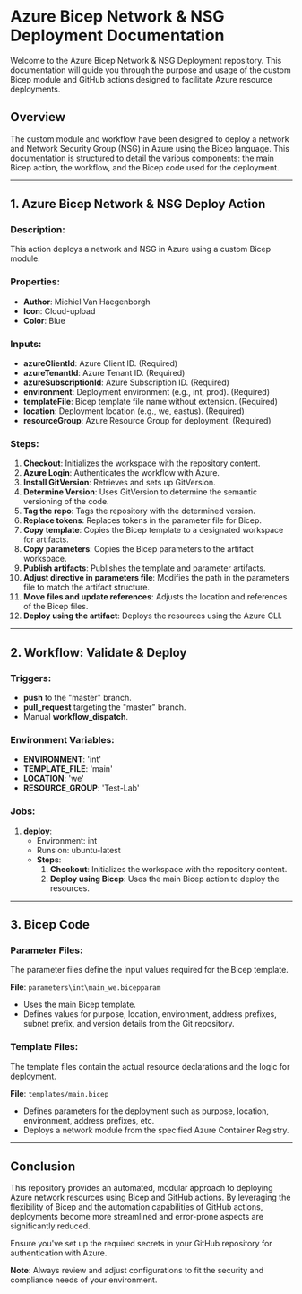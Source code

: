 # Azure Bicep Network & NSG Deployment Documentation

Welcome to the Azure Bicep Network & NSG Deployment repository. This documentation will guide you through the purpose and usage of the custom Bicep module and GitHub actions designed to facilitate Azure resource deployments.

## Overview

The custom module and workflow have been designed to deploy a network and Network Security Group (NSG) in Azure using the Bicep language. This documentation is structured to detail the various components: the main Bicep action, the workflow, and the Bicep code used for the deployment.

---

## 1. **Azure Bicep Network & NSG Deploy Action**

### Description:

This action deploys a network and NSG in Azure using a custom Bicep module.

### Properties:

- **Author**: Michiel Van Haegenborgh
- **Icon**: Cloud-upload
- **Color**: Blue

### Inputs:

- **azureClientId**: Azure Client ID. (Required)
- **azureTenantId**: Azure Tenant ID. (Required)
- **azureSubscriptionId**: Azure Subscription ID. (Required)
- **environment**: Deployment environment (e.g., int, prod). (Required)
- **templateFile**: Bicep template file name without extension. (Required)
- **location**: Deployment location (e.g., we, eastus). (Required)
- **resourceGroup**: Azure Resource Group for deployment. (Required)

### Steps:

1. **Checkout**: Initializes the workspace with the repository content.
2. **Azure Login**: Authenticates the workflow with Azure.
3. **Install GitVersion**: Retrieves and sets up GitVersion.
4. **Determine Version**: Uses GitVersion to determine the semantic versioning of the code.
5. **Tag the repo**: Tags the repository with the determined version.
6. **Replace tokens**: Replaces tokens in the parameter file for Bicep.
7. **Copy template**: Copies the Bicep template to a designated workspace for artifacts.
8. **Copy parameters**: Copies the Bicep parameters to the artifact workspace.
9. **Publish artifacts**: Publishes the template and parameter artifacts.
10. **Adjust directive in parameters file**: Modifies the path in the parameters file to match the artifact structure.
11. **Move files and update references**: Adjusts the location and references of the Bicep files.
12. **Deploy using the artifact**: Deploys the resources using the Azure CLI.

---

## 2. **Workflow: Validate & Deploy**

### Triggers:

- **push** to the "master" branch.
- **pull_request** targeting the "master" branch.
- Manual **workflow_dispatch**.

### Environment Variables:

- **ENVIRONMENT**: 'int'
- **TEMPLATE_FILE**: 'main'
- **LOCATION**: 'we'
- **RESOURCE_GROUP**: 'Test-Lab'

### Jobs:

1. **deploy**:
   - Environment: int
   - Runs on: ubuntu-latest
   - **Steps**:
     1. **Checkout**: Initializes the workspace with the repository content.
     2. **Deploy using Bicep**: Uses the main Bicep action to deploy the resources.

---

## 3. **Bicep Code**

### Parameter Files:

The parameter files define the input values required for the Bicep template.

**File**: `parameters\int\main_we.bicepparam`

- Uses the main Bicep template.
- Defines values for purpose, location, environment, address prefixes, subnet prefix, and version details from the Git repository.

### Template Files:

The template files contain the actual resource declarations and the logic for deployment.

**File**: `templates/main.bicep`

- Defines parameters for the deployment such as purpose, location, environment, address prefixes, etc.
- Deploys a network module from the specified Azure Container Registry.

---

## Conclusion

This repository provides an automated, modular approach to deploying Azure network resources using Bicep and GitHub actions. By leveraging the flexibility of Bicep and the automation capabilities of GitHub actions, deployments become more streamlined and error-prone aspects are significantly reduced. 

Ensure you've set up the required secrets in your GitHub repository for authentication with Azure. 

**Note**: Always review and adjust configurations to fit the security and compliance needs of your environment.